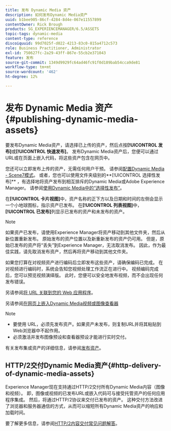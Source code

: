```yaml
---
title: 发布 Dynamic Media 资产
description: 如何发布Dynamic Media资产
uuid: b1bee905-86cf-4284-8d4e-067e11557899
contentOwner: Rick Brough
products: SG_EXPERIENCEMANAGER/6.5/ASSETS
topic-tags: dynamic-media
content-type: reference
discoiquuid: 99d7025f-d022-4213-83c0-815a4712c573
role: Business Practitioner, Administrator
exl-id: 750627fc-2a29-43ff-867e-55cb2e371043
feature: 发布
source-git-commit: 1349d9929fc64ad46fc91f0d189bab54cca9de81
workflow-type: tm+mt
source-wordcount: '462'
ht-degree: 12%

---
```


# 发布 Dynamic Media 资产 {#publishing-dynamic-media-assets}

要发布Dynamic Media资产，请选择已上传的资产，然后点按&#x200B;**[!UICONTROL 发布]**&#x200B;或&#x200B;**[!UICONTROL 快速发布]**。 发布Dynamic Media资产后，您便可以通过URL或在页面上嵌入代码，将这些资产包含在网页中。

您还可以立即发布上传的资产，无需任何用户干预。 请参阅[配置Dynamic Media - Scene7模式](config-dms7.md)。
或者，您也可以使用文件夹级别的**[!UICONTROL 选择性发布]** ，有选择地将资产发布到相互排斥的Dynamic Media或Adobe Experience Manager。 请参阅[使用Dynamic Media中的“选择性发布”](/help/assets/selective-publishing.md)。

在&#x200B;**[!UICONTROL 卡片视图]**&#x200B;中，资产名称的正下方以及日期和时间的左侧会显示一个小地球图标，指示资产已发布。 在&#x200B;**[!UICONTROL 列表视图]**&#x200B;中，**[!UICONTROL 已发布]**&#x200B;列显示已发布的资产和未发布的资产。

>[!NOTE]
>
>如果资产已发布，请使用Experience Manager将资产移动到其他文件夹，然后从新位置重新发布。 原始发布的资产位置以及新重新发布的资产仍可用。 但是，原始已发布的资产将“丢失”到Experience Manager，无法取消发布。 因此，作为最佳实践，请先取消发布资产，然后再将资产移动到其他文件夹。

如果您打算在对视频资产进行编码后立即发布这些资产，请确保编码已完成。 在对视频进行编码时，系统会告知您视频处理工作流正在进行中。 视频编码完成后，您可以预览视频演绎版。 此时，您便可以安全地发布视频，而不会出现任何发布错误。

另请参阅[将 URL 关联到您的 Web 应用程序](linking-urls-to-yourwebapplication.md)。

另请参阅[在网页上嵌入Dynamic Media视频或图像查看器](embed-code.md)

>[!NOTE]
>
>* 要使用 URL，必须先发布资产。如果资产未发布，则复制URL并将其粘贴到Web浏览器中不起作用。
>* 必须激活并发布图像预设和查看器预设才能进行实时交付。

>



有关发布集或资产的详细信息，请参阅[发布资产](manage-assets.md)。

## HTTP/2交付Dynamic Media资产{#http-delivery-of-dynamic-media-assets}

Experience Manager现在支持通过HTTP/2交付所有Dynamic Media内容（图像和视频）。 即，图像或视频的已发布URL或嵌入代码可与接受托管资产的任何应用程序集成。 然后，将通过HTTP/2协议来交付已发布的资产。 这种交付方法改进了浏览器和服务器通信的方式，从而可以缩短所有Dynamic Media资产的响应和加载时间。

要了解更多信息，请参阅[HTTP/2内容交付常见问题解答](/help/sites-administering/scene7-http2faq.md)。

